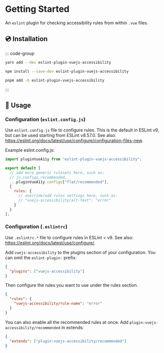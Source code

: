 # Getting Started

An `eslint` plugin for checking accessibility rules from within `.vue` files.

## 💿 Installation

::: code-group

```bash [yarn]
yarn add --dev eslint-plugin-vuejs-accessibility
```

```bash [npm]
npm install --save-dev eslint-plugin-vuejs-accessibility
```

```bash [pnpm]
pnpm add -D eslint-plugin-vuejs-accessibility
```

:::

## 📖 Usage

### Configuration (`eslint.config.js`)

Use `eslint.config.js` file to configure rules. This is the default in ESLint v9, but can be used starting from ESLint v8.57.0. See also: https://eslint.org/docs/latest/use/configure/configuration-files-new.

Example eslint.config.js:

```js
import pluginVueA11y from "eslint-plugin-vuejs-accessibility";

export default [
  // add more generic rulesets here, such as:
  // js.configs.recommended,
  ...pluginVueA11y.configs["flat/recommended"],
  {
    rules: {
      // override/add rules settings here, such as:
      // "vuejs-accessibility/alt-text": "error"
    }
  }
];
```

### Configuration (`.eslintrc`)

Use `.eslintrc.*` file to configure rules in ESLint < v9. See also: https://eslint.org/docs/latest/use/configure/.

Add `vuejs-accessibility` to the plugins section of your configuration. You can omit the `eslint-plugin-` prefix:

```json
{
  "plugins": ["vuejs-accessibility"]
}
```

Then configure the rules you want to use under the rules section.

```json
{
  "rules": {
    "vuejs-accessibility/rule-name": "error"
  }
}
```

You can also enable all the recommended rules at once. Add `plugin:vuejs-accessibility/recommended` in extends:

```json
{
  "extends": ["plugin:vuejs-accessibility/recommended"]
}
```
